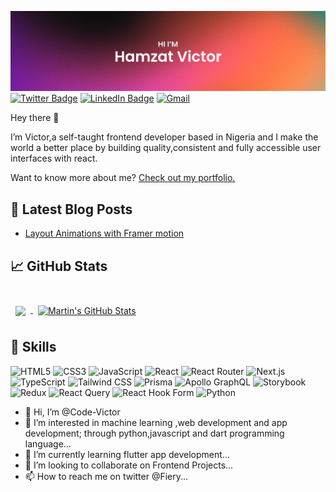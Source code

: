 [![Victor's GitHub Banner](./assets/header.png)](https://code-victor.github.io)
[![Twitter Badge](https://img.shields.io/badge/Twitter-Profile-informational?style=flat&logo=twitter&color=1CA2F1)](https://twitter.com/TheFireAndCode)
[![LinkedIn Badge](https://img.shields.io/badge/LinkedIn-Profile-informational?style=flat&logo=linkedin&color=0D76A8)](https://www.linkedin.com/in/code-victor/)
[![Gmail](https://img.shields.io/badge/Gmail-Profile-informational?style=flat&logo=gmail)](mailto:oluwaborihamzat@gmail.com)


Hey there 👋

I’m Victor,a self-taught frontend developer based in Nigeria and I make the world a better place by building quality,consistent and fully accessible user interfaces with react.

Want to know more about me? [Check out my portfolio.](https://code-victor.github.io)

## 📝 Latest Blog Posts
- [Layout Animations with Framer motion](https://medium.com/p/25807bfc3750)
## &#x1f4c8; GitHub Stats
<br>

<a href="https://github.com/code-victor">
  <img align="center" style="margin:0.5rem;display:inline" src="https://github-readme-stats.vercel.app/api/top-langs/?username=code-victor&hide=html&theme=nightowl&layout=compact" />
</a>

<a href="https://github.com/code-victor">
  <img align="center" style="margin:0.5rem;display:inline" src="https://github-readme-stats.vercel.app/api?username=code-victor&show_icons=true&line_height=27&count_private=true&theme=nightowl" alt="Martin's GitHub Stats" />
</a>

## 💼 Skills

![HTML5](https://img.shields.io/static/v1?style=for-the-badge&message=HTML5&color=E34F26&logo=HTML5&logoColor=FFFFFF&label=)
![CSS3](https://img.shields.io/static/v1?style=for-the-badge&message=CSS3&color=1572B6&logo=CSS3&logoColor=FFFFFF&label=)
![JavaScript](https://img.shields.io/static/v1?style=for-the-badge&message=JavaScript&color=222222&logo=JavaScript&logoColor=F7DF1E&label=)
![React](https://img.shields.io/static/v1?style=for-the-badge&message=React&color=222222&logo=React&logoColor=61DAFB&label=)
![React Router](https://img.shields.io/static/v1?style=for-the-badge&message=React+Router&color=CA4245&logo=React+Router&logoColor=FFFFFF&label=)
![Next.js](https://img.shields.io/static/v1?style=for-the-badge&message=Next.js&color=000000&logo=Next.js&logoColor=FFFFFF&label=)
![TypeScript](https://img.shields.io/static/v1?style=for-the-badge&message=TypeScript&color=3178C6&logo=TypeScript&logoColor=FFFFFF&label=)
![Tailwind CSS](https://img.shields.io/static/v1?style=for-the-badge&message=Tailwind+CSS&color=222222&logo=Tailwind+CSS&logoColor=06B6D4&label=)
![Prisma](https://img.shields.io/static/v1?style=for-the-badge&message=Prisma&color=2D3748&logo=Prisma&logoColor=FFFFFF&label=)
![Apollo GraphQL](https://img.shields.io/static/v1?style=for-the-badge&message=Apollo+GraphQL&color=311C87&logo=Apollo+GraphQL&logoColor=FFFFFF&label=)
![Storybook](https://img.shields.io/static/v1?style=for-the-badge&message=Storybook&color=FF4785&logo=Storybook&logoColor=FFFFFF&label=)
![Redux](https://img.shields.io/static/v1?style=for-the-badge&message=Redux&color=764ABC&logo=Redux&logoColor=FFFFFF&label=)
![React Query](https://img.shields.io/static/v1?style=for-the-badge&message=React+Query&color=FF4154&logo=React+Query&logoColor=FFFFFF&label=)
![React Hook Form](https://img.shields.io/static/v1?style=for-the-badge&message=React+Hook+Form&color=EC5990&logo=React+Hook+Form&logoColor=FFFFFF&label=)
![Python](https://img.shields.io/static/v1?style=for-the-badge&message=Python&color=3776AB&logo=Python&logoColor=FFFFFF&label=)



- 👋 Hi, I’m @Code-Victor
- 👀 I’m interested in machine learning ,web development and app development; through python,javascript and dart programming language...
- 🌱 I’m currently learning flutter app development...
- 💞️ I’m looking to collaborate on Frontend Projects...
- 📫 How to reach me on twitter @Fiery...

<!---
Code-Victor/Code-Victor is a ✨ special ✨ repository because its `README.md` (this file) appears on your GitHub profile.
You can click the Preview link to take a look at your changes.
--->

